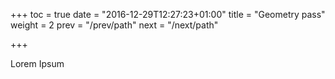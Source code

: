 +++
toc = true
date = "2016-12-29T12:27:23+01:00"
title = "Geometry pass"
weight = 2
prev = "/prev/path"
next = "/next/path"

+++

Lorem Ipsum
